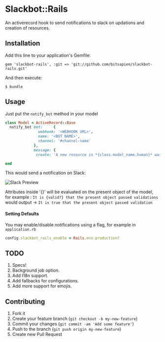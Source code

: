 # Slackbot::Rails

An activerecord hook to send notifications to slack on updations and creation of resources.

## Installation

Add this line to your application's Gemfile:

    gem 'slackbot-rails', :git => 'git://github.com/bitsapien/slackbot-rails.git'

And then execute:

    $ bundle

## Usage

Just put the `notify_bot` method in your model

```ruby
class Model < ActiveRecord::Base
  notify_bot bot:     {
               webhook: '<WEBHOOK URL>',
               name: '<BOT NAME>',
               channel: '#channel-name'
             }, 
             message: {
              create: 'A new resource in *{class.model_name.human}* was created. '}

end
```

This would send a notification on Slack:

![Slack Preview](https://raw.githubusercontent.com/bitsapien/slackbot-rails/master/images/slack-preview.png)

Attributes inside '{}' will be evaluated on the present object of the model, for example : 
`It is {valid?} that the present object passed validations` would output ->
`It is true that the present object passed validation`


#### Setting Defaults

You may enable/disable notifications using a flag, for example in `application.rb`

```ruby
config.slackbot_rails_enable = Rails.env.production?
```


## TODO

1. Specs!
2. Background job option.
3. Add I18n support.
4. Add fallbacks for configurations.
5. Add more support for emojis.


## Contributing

1. Fork it
2. Create your feature branch (`git checkout -b my-new-feature`)
3. Commit your changes (`git commit -am 'Add some feature'`)
4. Push to the branch (`git push origin my-new-feature`)
5. Create new Pull Request
